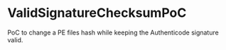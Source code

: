 # ValidSignatureChecksumPoC
PoC to change a PE files hash while keeping the Authenticode signature valid.
